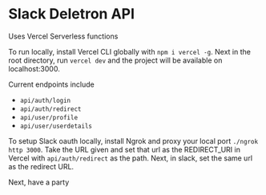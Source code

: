 # Slack Deletron API

Uses Vercel Serverless functions

To run locally, install Vercel CLI globally with `npm i vercel -g`. Next in the root directory, run `vercel dev` and the project will be available on localhost:3000.

Current endpoints include

- `api/auth/login`
- `api/auth/redirect`
- `api/user/profile`
- `api/user/userdetails`

To setup Slack oauth locally, install Ngrok and proxy your local port `./ngrok http 3000`.
Take the URL given and set that url as the REDIRECT_URI in Vercel with `api/auth/redirect` as the path.
Next, in slack, set the same url as the redirect URL.

Next, have a party
